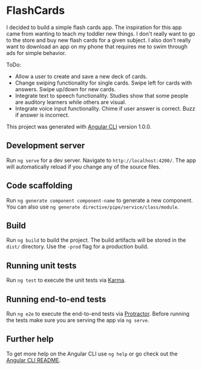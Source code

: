# FlashCards

I decided to build a simple flash cards app.  The inspiration for this app came from wanting to teach my toddler new things.  I don't really want to go to the store and buy new flash cards for a given subject.  I also don't really want to download an app on my phone that requires me to swim through ads for simple behavior.

ToDo:
  - Allow a user to create and save a new deck of cards.
  - Change swiping functionality for single cards.  Swipe left for cards with answers.  Swipe up/down for new cards.
  - Integrate text to speech functionality.  Studies show that some people are auditory learners while others are visual.
  - Integrate voice input functionality. Chime if user answer is correct.  Buzz if answer is incorrect.


This project was generated with [Angular CLI](https://github.com/angular/angular-cli) version 1.0.0.

## Development server

Run `ng serve` for a dev server. Navigate to `http://localhost:4200/`. The app will automatically reload if you change any of the source files.

## Code scaffolding

Run `ng generate component component-name` to generate a new component. You can also use `ng generate directive/pipe/service/class/module`.

## Build

Run `ng build` to build the project. The build artifacts will be stored in the `dist/` directory. Use the `-prod` flag for a production build.

## Running unit tests

Run `ng test` to execute the unit tests via [Karma](https://karma-runner.github.io).

## Running end-to-end tests

Run `ng e2e` to execute the end-to-end tests via [Protractor](http://www.protractortest.org/).
Before running the tests make sure you are serving the app via `ng serve`.

## Further help

To get more help on the Angular CLI use `ng help` or go check out the [Angular CLI README](https://github.com/angular/angular-cli/blob/master/README.md).
